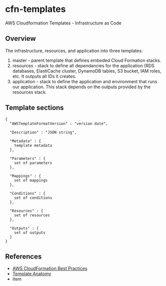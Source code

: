 # cfn-templates
AWS Cloudformation Templates - Infrastructure as Code

## Overview
The infrastructure, resources, and application into three templates:

1. master - parent template that defines embeded Cloud Formation stacks.
2. resources - stack to define all dependancies for the application (RDS databases, ElastiCache cluster, DynamoDB tables, S3 bucket, IAM roles, etc.  It outputs all IDs it creates.
3. application - stack to define the application and environment that runs our application.  This stack depends on the outputs provided by the resources stack.

## Template sections

    {
      "AWSTemplateFormatVersion" : "version date",
    
      "Description" : "JSON string",
    
      "Metadata" : {
        template metadata
      },
    
      "Parameters" : {
        set of parameters
      },
    
      "Mappings" : {
        set of mappings
      },
    
      "Conditions" : {
        set of conditions
      },
    
      "Resources" : {
        set of resources
      },
    
      "Outputs" : {
        set of outputs
      }
    }


## References
- [AWS CloudFormation Best Practices](http://docs.aws.amazon.com/AWSCloudFormation/latest/UserGuide/best-practices.html "AWS CloudFormation Best Practices")
- [Template Anatomy](http://docs.aws.amazon.com/AWSCloudFormation/latest/UserGuide/template-anatomy.html "Template Anatomy")
- item


